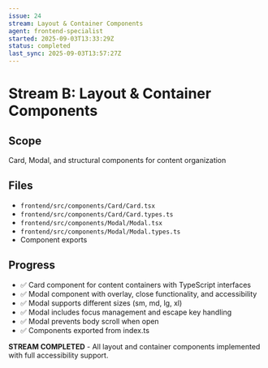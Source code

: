 ```yaml
---
issue: 24
stream: Layout & Container Components
agent: frontend-specialist
started: 2025-09-03T13:33:29Z
status: completed
last_sync: 2025-09-03T13:57:27Z
---
```


# Stream B: Layout & Container Components

## Scope
Card, Modal, and structural components for content organization

## Files
- `frontend/src/components/Card/Card.tsx`
- `frontend/src/components/Card/Card.types.ts`
- `frontend/src/components/Modal/Modal.tsx`
- `frontend/src/components/Modal/Modal.types.ts`
- Component exports

## Progress
- ✅ Card component for content containers with TypeScript interfaces
- ✅ Modal component with overlay, close functionality, and accessibility
- ✅ Modal supports different sizes (sm, md, lg, xl)
- ✅ Modal includes focus management and escape key handling
- ✅ Modal prevents body scroll when open
- ✅ Components exported from index.ts

**STREAM COMPLETED** - All layout and container components implemented with full accessibility support.
